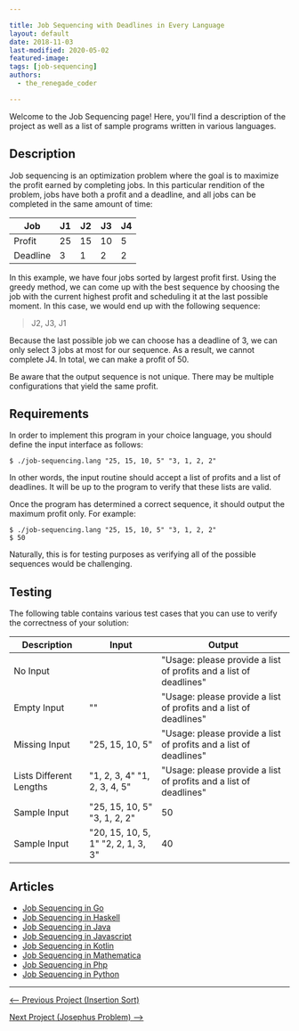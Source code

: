 ```yaml
---

title: Job Sequencing with Deadlines in Every Language
layout: default
date: 2018-11-03
last-modified: 2020-05-02
featured-image:
tags: [job-sequencing]
authors:
  - the_renegade_coder

---
```


Welcome to the Job Sequencing page! Here, you'll find a description of the project as well as a list of sample programs written in various languages.

## Description

Job sequencing is an optimization problem where the goal is to maximize the
profit earned by completing jobs. In this particular rendition of the problem,
jobs have both a profit and a deadline, and all jobs can be completed in the
same amount of time:

| Job      | J1  | J2  | J3  | J4  |
| -------- | --- | --- | --- | --- |
| Profit   | 25  | 15  | 10  | 5   |
| Deadline | 3   | 1   | 2   | 2   |

In this example, we have four jobs sorted by largest profit first.
Using the greedy method, we can come up with the best sequence by
choosing the job with the current highest profit and scheduling it
at the last possible moment. In this case, we would end up with the
following sequence:

> J2, J3, J1

Because the last possible job we can choose has a deadline of 3, we can
only select 3 jobs at most for our sequence. As a result, we cannot
complete J4. In total, we can make a profit of 50.

Be aware that the output sequence is not unique. There may be multiple
configurations that yield the same profit.


## Requirements

In order to implement this program in your choice language, you should
define the input interface as follows:

```console
$ ./job-sequencing.lang "25, 15, 10, 5" "3, 1, 2, 2"
```

In other words, the input routine should accept a list of profits and
a list of deadlines. It will be up to the program to verify that these
lists are valid.

Once the program has determined a correct sequence, it should
output the maximum profit only. For example:

```console
$ ./job-sequencing.lang "25, 15, 10, 5" "3, 1, 2, 2"
$ 50
```

Naturally, this is for testing
purposes as verifying all of the possible sequences would be
challenging.


## Testing

The following table contains various test cases that you can use to
verify the correctness of your solution:

| Description | Input | Output |
|-------------|-------|--------|
| No Input | | "Usage: please provide a list of profits and a list of deadlines" |
| Empty Input | "" | "Usage: please provide a list of profits and a list of deadlines" |
| Missing Input | "25, 15, 10, 5" | "Usage: please provide a list of profits and a list of deadlines" |
|Lists Different Lengths | "1, 2, 3, 4" "1, 2, 3, 4, 5" | "Usage: please provide a list of profits and a list of deadlines" |
| Sample Input | "25, 15, 10, 5" "3, 1, 2, 2" | 50 |
| Sample Input | "20, 15, 10, 5, 1" "2, 2, 1, 3, 3" | 40 |


## Articles

- [Job Sequencing in Go](https://sampleprograms.io/projects/job-sequencing/go)
- [Job Sequencing in Haskell](https://sampleprograms.io/projects/job-sequencing/haskell)
- [Job Sequencing in Java](https://sampleprograms.io/projects/job-sequencing/java)
- [Job Sequencing in Javascript](https://sampleprograms.io/projects/job-sequencing/javascript)
- [Job Sequencing in Kotlin](https://sampleprograms.io/projects/job-sequencing/kotlin)
- [Job Sequencing in Mathematica](https://sampleprograms.io/projects/job-sequencing/mathematica)
- [Job Sequencing in Php](https://sampleprograms.io/projects/job-sequencing/php)
- [Job Sequencing in Python](https://sampleprograms.io/projects/job-sequencing/python)

---

<nav class="project-nav">

<div id="prev">

[<-- Previous Project (Insertion Sort)](https://sampleprograms.io/projects/insertion-sort)

</div>

<div id="next">

[Next Project (Josephus Problem) -->](https://sampleprograms.io/projects/josephus-problem)

</div>

</nav>